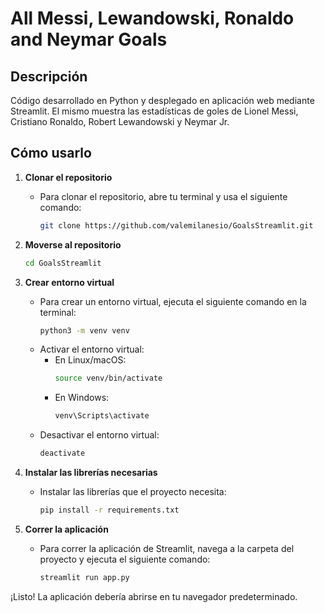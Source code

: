 # All Messi, Lewandowski, Ronaldo and Neymar Goals

## Descripción
Código desarrollado en Python y desplegado en aplicación web mediante Streamlit. El mismo muestra las estadísticas de goles de Lionel Messi, Cristiano Ronaldo, Robert Lewandowski y Neymar Jr.

## Cómo usarlo

1. **Clonar el repositorio**
   - Para clonar el repositorio, abre tu terminal y usa el siguiente comando:
     ```bash
     git clone https://github.com/valemilanesio/GoalsStreamlit.git
     ```

2. **Moverse al repositorio**
    ```bash
    cd GoalsStreamlit
    ```

3. **Crear entorno virtual**
   - Para crear un entorno virtual, ejecuta el siguiente comando en la terminal:
     ```bash
     python3 -m venv venv
     ```
   - Activar el entorno virtual:
     - En Linux/macOS:
       ```bash
       source venv/bin/activate
       ```
     - En Windows:
       ```bash
       venv\Scripts\activate
       ```
   - Desactivar el entorno virtual:
     ```bash
     deactivate
     ```

4. **Instalar las librerías necesarias**
   - Instalar las librerías que el proyecto necesita:
     ```bash
     pip install -r requirements.txt
     ```

5. **Correr la aplicación**
   - Para correr la aplicación de Streamlit, navega a la carpeta del proyecto y ejecuta el siguiente comando:
     ```bash
     streamlit run app.py
     ```

¡Listo! La aplicación debería abrirse en tu navegador predeterminado.

